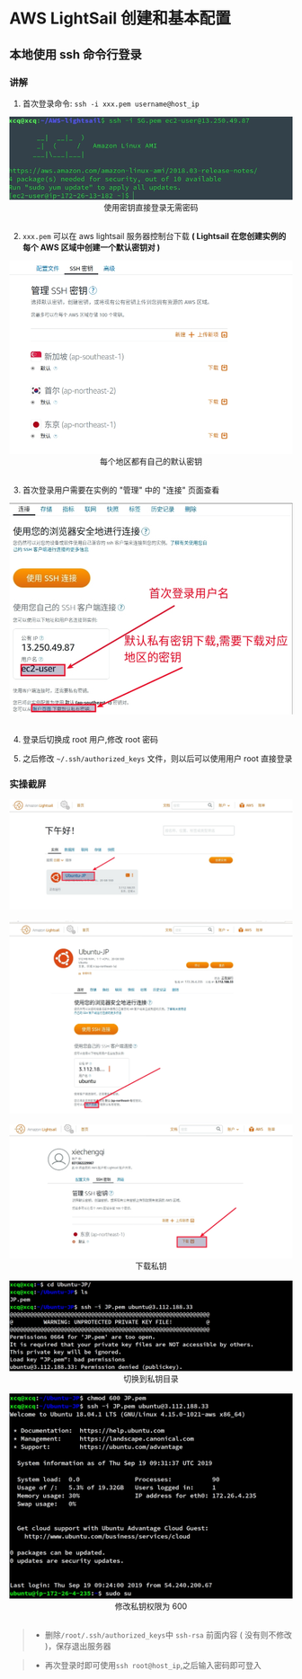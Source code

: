 # AWS LightSail 创建和基本配置

## 本地使用 ssh 命令行登录

### 讲解

1.  首次登录命令: `ssh -i xxx.pem username@host_ip`

<div align=center>
  <img src="./images/08.jpg"><br/>使用密钥直接登录无需密码
</div>
<br/>

2. `xxx.pem` 可以在 aws lightsail 服务器控制台下载 **( Lightsail 在您创建实例的每个 AWS 区域中创建一个默认密钥对 )** 

<div align=center>
  <img src="./images/07.jpg"><br/>每个地区都有自己的默认密钥
</div>
<br/>

3. 首次登录用户需要在实例的 "管理" 中的 "连接" 页面查看

<div align=center>
  <img src="./images/09.jpg"><br/>
</div>
<br/>

4. 登录后切换成 root 用户,修改 root 密码

5. 之后修改 `~/.ssh/authorized_keys` 文件，则以后可以使用用户 root 直接登录


### 实操截屏

<div align=center>
  <img src="./images/02.jpg"><br/>
</div>
<br/>
<div align=center>
  <img src="./images/03.jpg"><br/>
</div>
<br/>

<div align=center>
  <img src="./images/04.jpg"><br/>下载私钥
</div>


<br/>
<div align=center>
  <img src="./images/05.jpg"><br/>切换到私钥目录
</div>
<br/>

<div align=center>
  <img src="./images/06.jpg"><br/>修改私钥权限为 600
</div>
<br/>



> * 删除`/root/.ssh/authorized_keys`中 `ssh-rsa` 前面内容 ( 没有则不修改 )，保存退出服务器

> * 再次登录时即可使用`ssh root@host_ip`,之后输入密码即可登入
 

